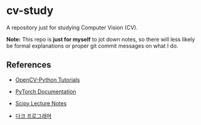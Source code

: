 # cv-study

A repository just for studying Computer Vision (CV).

**Note:** This repo is **just for myself** to jot down notes, so there will less likely be formal explanations or proper git commit messages on what I do.

## References

- [OpenCV-Python Tutorials](https://opencv-python-tutroals.readthedocs.io/en/latest/py_tutorials/py_tutorials.html)

- [PyTorch Documentation](https://pytorch.org/docs/stable/index.html)

- [Scipy Lecture Notes](https://scipy-lectures.org/)

- [다크 프로그래머](https://darkpgmr.tistory.com/)
